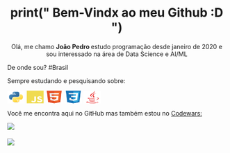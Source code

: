 <h1 align="center">print(" Bem-Vindx ao meu Github :D ")</h1> 
<p align="center">Olá, me chamo <b> João Pedro </b> estudo programação desde janeiro de 2020 e sou interessado na área de Data Science e AI/ML</b> </p>
<p> De onde sou? #Brasil </p>
<p> Sempre estudando e pesquisando sobre: <p>
<img align="center" alt="PY" height="30" width="40" src="https://raw.githubusercontent.com/devicons/devicon/master/icons/python/python-original.svg">
<img align="center" alt="JS" height="30" width="40" src="https://raw.githubusercontent.com/devicons/devicon/master/icons/javascript/javascript-plain.svg">
<img align="center" alt="HTML" height="30" width="40" src="https://raw.githubusercontent.com/devicons/devicon/master/icons/html5/html5-original.svg">
<img align="center" alt="CSS" height="30" width="40" src="https://raw.githubusercontent.com/devicons/devicon/master/icons/css3/css3-original.svg">
<img align="center" alt="JAVA" height="30" width="40" src="https://raw.githubusercontent.com/devicons/devicon/master/icons/java/java-plain.svg">
<br>
<p> Você me encontra aqui no GitHub mas também estou no <a href="https://www.codewars.com/users/Joao-Pedro-MW"> Codewars: </p>
<img src="https://www.codewars.com/users/Joao-Pedro-MW/badges/large" height=30> 
<br><br>
<img src="https://github-readme-stats.vercel.app/api?username=Joao-Pedro-MW&show_icons=true&theme=codeSTACKr">
